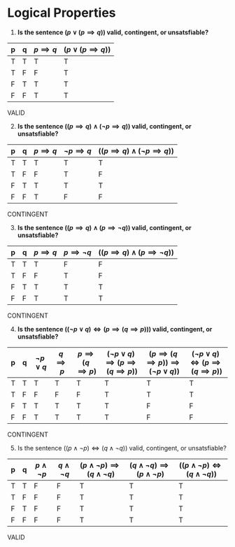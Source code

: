 # Logical Properties

1. **Is the sentence $(p \lor (p \implies q))$ valid, contingent, or unsatsfiable?**

| p | q | $p \implies q$ |$(p \lor (p \implies q))$ |
|---|---|---|---|
|T|T|T|T|
|T|F|F|T|
|F|T|T|T|
|F|F|T|T|
VALID

2. **Is the sentence $((p \implies q) \land (¬p \implies q))$ valid, contingent, or unsatsfiable?**

| p | q | $p \implies q$ |$\neg p \implies q$ | $((p \implies q) \land (¬p \implies q))$ |
|---|---|---|---|---|
|T|T|T|T|T|
|T|F|F|T|F|
|F|T|T|T|T|
|F|F|T|F|F|
CONTINGENT

3. **Is the sentence $((p \implies q) \land (p \implies ¬q))$ valid, contingent, or unsatsfiable?**

| p | q | $p \implies q$ |$p \implies \neg q$ | $((p \implies q) \land (p \implies ¬q))$ |
|---|---|---|---|---|
|T|T|T|F|F|
|T|F|F|T|F|
|F|T|T|T|T|
|F|F|T|T|T|
CONTINGENT

4. **Is the sentence $((¬p \lor q) \iff (p \implies (q \implies p)))$ valid, contingent, or unsatsfiable?**

| p | q | $¬p \lor q$ |$q \implies p$ | $p \implies(q \implies p)$ | $(¬p \lor q) \implies (p \implies(q \implies p))$ | $(p \implies(q \implies p)) \implies (¬p \lor q))$ | $(¬p \lor q) \iff (p \implies (q \implies p))$ |
|---|---|---|---|---|--|--|--|
|T|T|T|T|T|T|T|T
|T|F|F|F|F|T|T|T
|F|T|T|T|T|T|F|F
|F|F|T|T|T|T|F|F
CONTINGENT

5. Is the sentence $((p \land ¬p) \iff (q \land ¬q))$ valid, contingent, or unsatsfiable?

| p | q | $p \land ¬p$ |$q \land ¬q$ | $(p \land ¬p) \implies (q \land ¬q)$ | $(q \land ¬q) \implies (p \land ¬p)$ | $((p \land ¬p) \iff (q \land ¬q))$
|---|---|---|---|---|--|--|
|T|T|F|F|T|T|T
|T|F|F|F|T|T|T
|F|T|F|F|T|T|T
|F|F|F|F|T|T|T
VALID
